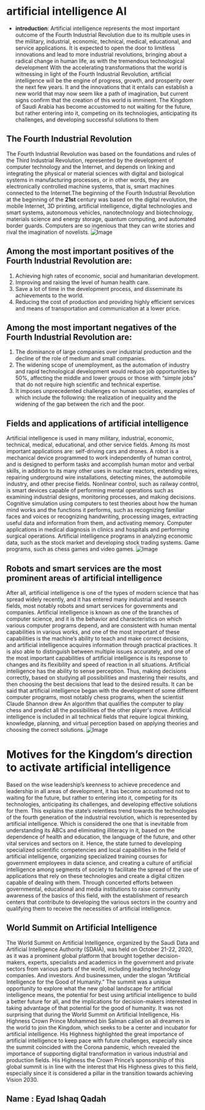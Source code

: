 ﻿# artificial intelligence AI

- **introduction**: Artificial intelligence represents the most important outcome of the Fourth Industrial Revolution due to its multiple uses in the military, industrial, economic, technical, medical, educational, and service applications. It is expected to open the door to limitless innovations and lead to more industrial revolutions, bringing about a radical change in human life, as with the tremendous technological development With the accelerating transformations that the world is witnessing in light of the Fourth Industrial Revolution, artificial intelligence will be the engine of progress, growth, and prosperity over the next few years. It and the innovations that it entails can establish a new world that may now seem like a path of imagination, but current signs confirm that the creation of this world is imminent. The Kingdom of Saudi Arabia has become accustomed to not waiting for the future, but rather entering into it, competing on its technologies, anticipating its challenges, and developing successful solutions to them



## The Fourth Industrial Revolution

The Fourth Industrial Revolution was based on the foundations and rules of the Third Industrial Revolution, represented by the development of computer technology and the Internet, and depends on linking and integrating the physical or material sciences with digital and biological systems in manufacturing processes, or in other words, they are electronically controlled machine systems, that is, smart machines connected to the Internet.The beginning of the Fourth Industrial Revolution at the beginning of the **21st** century was based on the digital revolution, the mobile Internet, 3D printing, artificial intelligence, digital technologies and smart systems, autonomous vehicles, nanotechnology and biotechnology, materials science and energy storage, quantum computing, and automated border guards. Computers are so ingenious that they can write stories and rival the imagination of novelists.
![Image](https://images.app.goo.gl/hQ5zE6DnKAf6FTX36)

## Among the most important positives of the Fourth Industrial Revolution are:
 1. Achieving high rates of economic, social and humanitarian development. 
 2. Improving and raising the level of human health care. 
 3. Save a lot of time in the development process, and disseminate its achievements to the world. 
 4. Reducing the cost of production and providing highly efficient services and means of transportation and communication at a lower price.



## Among the most important negatives of the Fourth Industrial Revolution are:
 1. The dominance of large companies over industrial production and the decline of the role of medium and small companies.
  2. The widening scope of unemployment, as the automation of industry and rapid technological development would reduce job opportunities by 50%, affecting the middle and lower groups or those with “simple jobs” that do not require high scientific and technical expertise. 
  3. It imposes unprecedented challenges on human societies, examples of which include the following: the realization of inequality and the widening of the gap between the rich and the poor.



## Fields and applications of artificial intelligence
 Artificial intelligence is used in many military, industrial, economic, technical, medical, educational, and other service fields. Among its most important applications are: self-driving cars and drones. A robot is a mechanical device programmed to work independently of human control, and is designed to perform tasks and accomplish human motor and verbal skills, in addition to its many other uses in nuclear reactors, extending wires, repairing underground wire installations, detecting mines, the automobile industry, and other precise fields. Nonlinear control, such as railway control, is smart devices capable of performing mental operations such as examining industrial designs, monitoring processes, and making decisions. Cognitive simulation using computers to test theories about how the human mind works and the functions it performs, such as recognizing familiar faces and voices or recognizing handwriting, processing images, extracting useful data and information from them, and activating memory. Computer applications in medical diagnosis in clinics and hospitals and performing surgical operations. Artificial intelligence programs in analyzing economic data, such as the stock market and developing stock trading systems. Game programs, such as chess games and video games.
![Image](https://images.app.goo.gl/yRbhixos67Wv2oJZA)

## Robots and smart services are the most prominent areas of artificial intelligence
After all, artificial intelligence is one of the types of modern science that has spread widely recently, and it has entered many industrial and research fields, most notably robots and smart services for governments and companies. Artificial intelligence is known as one of the branches of computer science, and it is the behavior and characteristics on which various computer programs depend, and are consistent with human mental capabilities in various works, and one of the most important of these capabilities is the machine’s ability to teach and make correct decisions, and artificial intelligence acquires information through practical practices. It is also able to distinguish between multiple issues accurately, and one of the most important capabilities of artificial intelligence is its response to changes and its flexibility and speed of reaction in all situations. Artificial intelligence has the ability to sense perception. Thus, making decisions correctly, based on studying all possibilities and mastering their results, and then choosing the best decisions that lead to the desired results. It can be said that artificial intelligence began with the development of some different computer programs, most notably chess programs, when the scientist Claude Shannon drew An algorithm that qualifies the computer to play chess and predict all the possibilities of the other player's move. Artificial intelligence is included in all technical fields that require logical thinking, knowledge, planning, and virtual perception based on applying theories and choosing the correct solutions.
![Image](https://images.app.goo.gl/U8EWcxvhTWGWNj8P6)


# Motives for the Kingdom’s direction to activate artificial intelligence

Based on the wise leadership’s keenness to achieve precedence and leadership in all areas of development, it has become accustomed not to waiting for the future, but rather to entering into it, competing for its technologies, anticipating its challenges, and developing effective solutions for them. This explains the state’s relentless trend towards the technologies of the fourth generation of the industrial revolution, which is represented by artificial intelligence. Which is considered the one that is inevitable from understanding its ABCs and eliminating illiteracy in it, based on the dependence of health and education, the language of the future, and other vital services and sectors on it. Hence, the state turned to developing specialized scientific competencies and local capabilities in the field of artificial intelligence, organizing specialized training courses for government employees in data science, and creating a culture of artificial intelligence among segments of society to facilitate the spread of the use of applications that rely on these technologies and create a digital citizen capable of dealing with them. Through concerted efforts between governmental, educational and media institutions to raise community awareness of the basics of this field, with the establishment of research centers that contribute to developing the various sectors in the country and qualifying them to receive the necessities of artificial intelligence.

## World Summit on Artificial Intelligence
The World Summit on Artificial Intelligence, organized by the Saudi Data and Artificial Intelligence Authority (SDAIA), was held on October 21-22, 2020, as it was a prominent global platform that brought together decision-makers, experts, specialists and academics in the government and private sectors from various parts of the world, including leading technology companies. And investors. And businessmen, under the slogan “Artificial Intelligence for the Good of Humanity.” The summit was a unique opportunity to explore what the new global landscape for artificial intelligence means, the potential for best using artificial intelligence to build a better future for all, and the implications for decision-makers interested in taking advantage of that potential for the good of humanity. It was not surprising that during the World Summit on Artificial Intelligence, His Highness Crown Prince Mohammed bin Salman called on all dreamers in the world to join the Kingdom, which seeks to be a center and incubator for artificial intelligence. His Highness highlighted the great importance of artificial intelligence to keep pace with future challenges, especially since the summit coincided with the Corona pandemic, which revealed the importance of supporting digital transformation in various industrial and production fields. His Highness the Crown Prince’s sponsorship of this global summit is in line with the interest that His Highness gives to this field, especially since it is considered a pillar in the transition towards achieving Vision 2030.


## Name : Eyad Ishaq Qadah       

